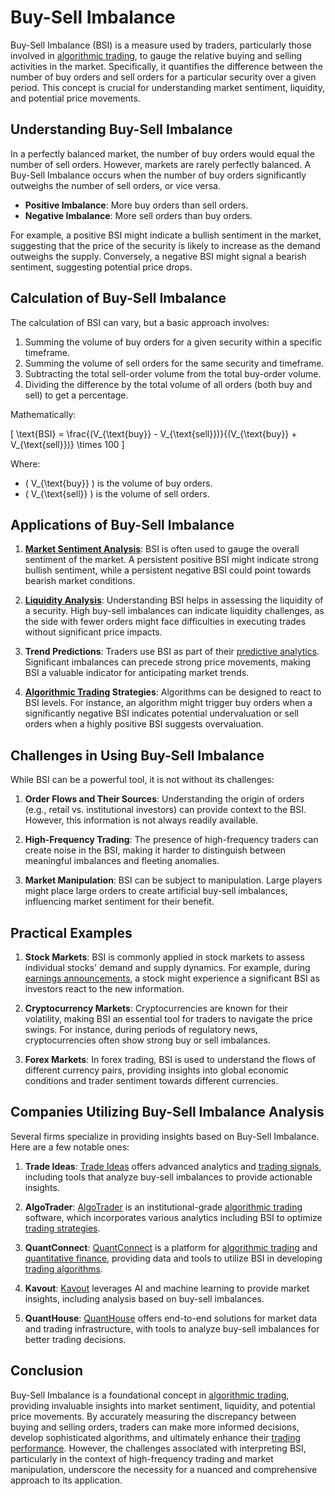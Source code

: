 # Buy-Sell Imbalance

Buy-Sell Imbalance (BSI) is a measure used by traders, particularly those involved in [algorithmic trading](../a/algorithmic_trading.md), to gauge the relative buying and selling activities in the market. Specifically, it quantifies the difference between the number of buy orders and sell orders for a particular security over a given period. This concept is crucial for understanding market sentiment, liquidity, and potential price movements. 

## Understanding Buy-Sell Imbalance

In a perfectly balanced market, the number of buy orders would equal the number of sell orders. However, markets are rarely perfectly balanced. A Buy-Sell Imbalance occurs when the number of buy orders significantly outweighs the number of sell orders, or vice versa.

- **Positive Imbalance**: More buy orders than sell orders.
- **Negative Imbalance**: More sell orders than buy orders.

For example, a positive BSI might indicate a bullish sentiment in the market, suggesting that the price of the security is likely to increase as the demand outweighs the supply. Conversely, a negative BSI might signal a bearish sentiment, suggesting potential price drops.

## Calculation of Buy-Sell Imbalance

The calculation of BSI can vary, but a basic approach involves:

1. Summing the volume of buy orders for a given security within a specific timeframe.
2. Summing the volume of sell orders for the same security and timeframe.
3. Subtracting the total sell-order volume from the total buy-order volume.
4. Dividing the difference by the total volume of all orders (both buy and sell) to get a percentage.

Mathematically:

\[ \text{BSI} = \frac{(V_{\text{buy}} - V_{\text{sell}})}{(V_{\text{buy}} + V_{\text{sell}})} \times 100 \]

Where:
- \( V_{\text{buy}} \) is the volume of buy orders.
- \( V_{\text{sell}} \) is the volume of sell orders.

## Applications of Buy-Sell Imbalance

1. **[Market Sentiment Analysis](../m/market_sentiment_analysis.md)**: BSI is often used to gauge the overall sentiment of the market. A persistent positive BSI might indicate strong bullish sentiment, while a persistent negative BSI could point towards bearish market conditions.
  
2. **[Liquidity Analysis](../l/liquidity_analysis.md)**: Understanding BSI helps in assessing the liquidity of a security. High buy-sell imbalances can indicate liquidity challenges, as the side with fewer orders might face difficulties in executing trades without significant price impacts.

3. **Trend Predictions**: Traders use BSI as part of their [predictive analytics](../p/predictive_analytics.md). Significant imbalances can precede strong price movements, making BSI a valuable indicator for anticipating market trends.

4. **[Algorithmic Trading](../a/algorithmic_trading.md) Strategies**: Algorithms can be designed to react to BSI levels. For instance, an algorithm might trigger buy orders when a significantly negative BSI indicates potential undervaluation or sell orders when a highly positive BSI suggests overvaluation.

## Challenges in Using Buy-Sell Imbalance

While BSI can be a powerful tool, it is not without its challenges:

1. **Order Flows and Their Sources**: Understanding the origin of orders (e.g., retail vs. institutional investors) can provide context to the BSI. However, this information is not always readily available.

2. **High-Frequency Trading**: The presence of high-frequency traders can create noise in the BSI, making it harder to distinguish between meaningful imbalances and fleeting anomalies.

3. **Market Manipulation**: BSI can be subject to manipulation. Large players might place large orders to create artificial buy-sell imbalances, influencing market sentiment for their benefit.

## Practical Examples

1. **Stock Markets**: BSI is commonly applied in stock markets to assess individual stocks' demand and supply dynamics. For example, during [earnings announcements](../e/earnings_announcements.md), a stock might experience a significant BSI as investors react to the new information.

2. **Cryptocurrency Markets**: Cryptocurrencies are known for their volatility, making BSI an essential tool for traders to navigate the price swings. For instance, during periods of regulatory news, cryptocurrencies often show strong buy or sell imbalances.

3. **Forex Markets**: In forex trading, BSI is used to understand the flows of different currency pairs, providing insights into global economic conditions and trader sentiment towards different currencies.

## Companies Utilizing Buy-Sell Imbalance Analysis

Several firms specialize in providing insights based on Buy-Sell Imbalance. Here are a few notable ones:

1. **Trade Ideas**: [Trade Ideas](https://www.trade-ideas.com/) offers advanced analytics and [trading signals](../t/trading_signals.md), including tools that analyze buy-sell imbalances to provide actionable insights.
  
2. **AlgoTrader**: [AlgoTrader](https://www.algotrader.com/) is an institutional-grade [algorithmic trading](../a/algorithmic_trading.md) software, which incorporates various analytics including BSI to optimize [trading strategies](../t/trading_strategies.md).

3. **QuantConnect**: [QuantConnect](https://www.quantconnect.com/) is a platform for [algorithmic trading](../a/algorithmic_trading.md) and [quantitative finance](../q/quantitative_finance.md), providing data and tools to utilize BSI in developing [trading algorithms](../t/trading_algorithms.md).

4. **Kavout**: [Kavout](https://www.kavout.com/) leverages AI and machine learning to provide market insights, including analysis based on buy-sell imbalances.

5. **QuantHouse**: [QuantHouse](https://www.quanthouse.com/) offers end-to-end solutions for market data and trading infrastructure, with tools to analyze buy-sell imbalances for better trading decisions.

## Conclusion

Buy-Sell Imbalance is a foundational concept in [algorithmic trading](../a/algorithmic_trading.md), providing invaluable insights into market sentiment, liquidity, and potential price movements. By accurately measuring the discrepancy between buying and selling orders, traders can make more informed decisions, develop sophisticated algorithms, and ultimately enhance their [trading performance](../t/trading_performance.md). However, the challenges associated with interpreting BSI, particularly in the context of high-frequency trading and market manipulation, underscore the necessity for a nuanced and comprehensive approach to its application.
